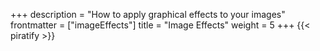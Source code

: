 +++
description = "How to apply graphical effects to your images"
frontmatter = ["imageEffects"]
title = "Image Effects"
weight = 5
+++
{{< piratify >}}